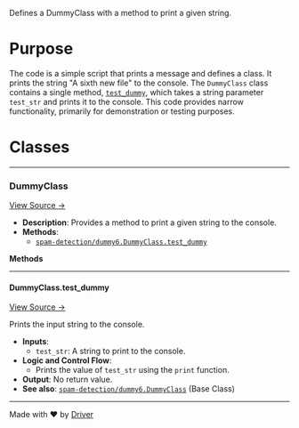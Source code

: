 <!--------------------------------------------------------------------------------->
<!-- IMPORTANT: This file is auto-generated by Driver (https://driver.ai). -------->
<!-- Manual edits may be overwritten on future commits. --------------------------->
<!--------------------------------------------------------------------------------->

Defines a DummyClass with a method to print a given string.

# Purpose
The code is a simple script that prints a message and defines a class. It prints the string "A sixth new file" to the console. The `DummyClass` class contains a single method, [`test_dummy`](<#dummyclasstest_dummy>), which takes a string parameter `test_str` and prints it to the console. This code provides narrow functionality, primarily for demonstration or testing purposes.
# Classes

---
### DummyClass<!-- {{#class:spam-detection/dummy6.DummyClass}} -->
[View Source →](<../../dummy6.py#L3>)

- **Description**: Provides a method to print a given string to the console.
- **Methods**:
    - [`spam-detection/dummy6.DummyClass.test_dummy`](<#dummyclasstest_dummy>)

**Methods**

---
#### DummyClass\.test\_dummy<!-- {{#callable:spam-detection/dummy6.DummyClass.test_dummy}} -->
[View Source →](<../../dummy6.py#L4>)

Prints the input string to the console.
- **Inputs**:
    - `test_str`: A string to print to the console.
- **Logic and Control Flow**:
    - Prints the value of `test_str` using the `print` function.
- **Output**: No return value.
- **See also**: [`spam-detection/dummy6.DummyClass`](<#dummyclass>)  (Base Class)




---
Made with ❤️ by [Driver](https://www.driver.ai/)